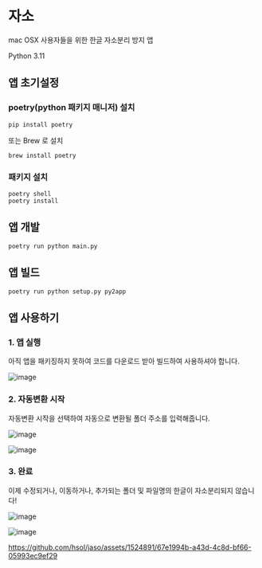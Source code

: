 # 자소
mac OSX 사용자들을 위한 한글 자소분리 방지 앱

Python 3.11

## 앱 초기설정
### poetry(python 패키지 매니저) 설치
```
pip install poetry
```
또는 Brew 로 설치
```
brew install poetry
```
### 패키지 설치
```
poetry shell
poetry install
```

## 앱 개발
```
poetry run python main.py
```

## 앱 빌드
```
poetry run python setup.py py2app
```

## 앱 사용하기

### 1. 앱 실행
아직 앱을 패키징하지 못하여 코드를 다운로드 받아 빌드하여 사용하셔야 합니다.

![image](https://github.com/hsol/jaso/assets/1524891/8b587020-5d5e-4b37-a2e3-3a9a7c6c3127)

### 2. 자동변환 시작
자동변환 시작을 선택하여 자동으로 변환될 폴더 주소를 입력해줍니다.

![image](https://github.com/hsol/jaso/assets/1524891/b58a5c5a-e520-4448-9df8-684157ed2cde)

![image](https://github.com/hsol/jaso/assets/1524891/64df6bf3-d629-4e7b-8d5d-fa53a203b119)

### 3. 완료
이제 수정되거나, 이동하거나, 추가되는 폴더 및 파일명의 한글이 자소분리되지 않습니다!

![image](https://github.com/hsol/jaso/assets/1524891/e0fbc577-507d-44b6-a532-10e698dbd55a)

![image](https://github.com/hsol/jaso/assets/1524891/6a7a0b96-a263-44ea-82fa-54264aefa1cc)


https://github.com/hsol/jaso/assets/1524891/67e1994b-a43d-4c8d-bf66-05993ec9ef29

